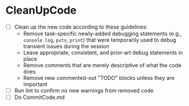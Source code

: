 # CleanUpCode

- [ ] Clean up the new code according to these guidelines:
  - Remove task-specific newly-added debugging statements (e.g., `console.log`, `puts`, `print`) that were temporarily used to debug transient issues during the session
  - Leave appropriate, consistent, and prior-art debug statements in place
  - Remove comments that are merely descriptive of what the code does
  - Remove new commented-out "TODO" blocks unless they are important
- [ ] Run lint to confirm no new warnings from removed code
- [ ] Do CommitCode.md